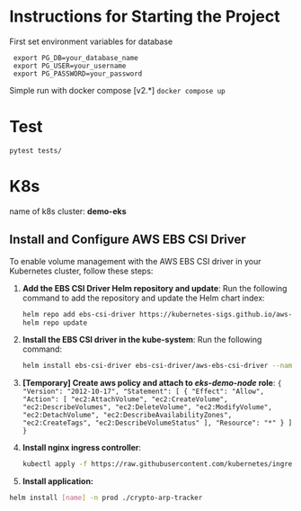 # Instructions for Starting the Project
 

First set environment variables for database  

     export PG_DB=your_database_name
     export PG_USER=your_username
     export PG_PASSWORD=your_password

Simple run with docker compose [v2.*]
`docker compose up`

# Test
 `pytest tests/`
 



# K8s
name of k8s cluster: **demo-eks**




## Install and Configure AWS EBS CSI Driver
To enable volume management with the AWS EBS CSI driver in your Kubernetes cluster, follow these steps:

1. **Add the EBS CSI Driver Helm repository and update**:
   Run the following command to add the repository and update the Helm chart index:
   ```sh
   helm repo add ebs-csi-driver https://kubernetes-sigs.github.io/aws-ebs-csi-driver &
   helm repo update
   
2. **Install the EBS CSI driver in the kube-system**:
   Run the following command:
   ```sh
   helm install ebs-csi-driver ebs-csi-driver/aws-ebs-csi-driver --namespace kube-system --create-namespace
   
3. **[Temporary] Create aws policy and attach to ***eks-demo-node*** role**:
  `{
"Version": "2012-10-17",
"Statement": [
{
"Effect": "Allow",
"Action": [
"ec2:AttachVolume",
"ec2:CreateVolume",
"ec2:DescribeVolumes",
"ec2:DeleteVolume",
"ec2:ModifyVolume",
"ec2:DetachVolume",
"ec2:DescribeAvailabilityZones",
"ec2:CreateTags",
"ec2:DescribeVolumeStatus"
],
"Resource": "*"
}
]
}`

4. **Install nginx ingress controller**:
   ```sh
   kubectl apply -f https://raw.githubusercontent.com/kubernetes/ingress-nginx/main/deploy/static/provider/cloud/deploy.yaml

5. **Install application:**
  ```sh
  helm install [name] -n prod ./crypto-arp-tracker